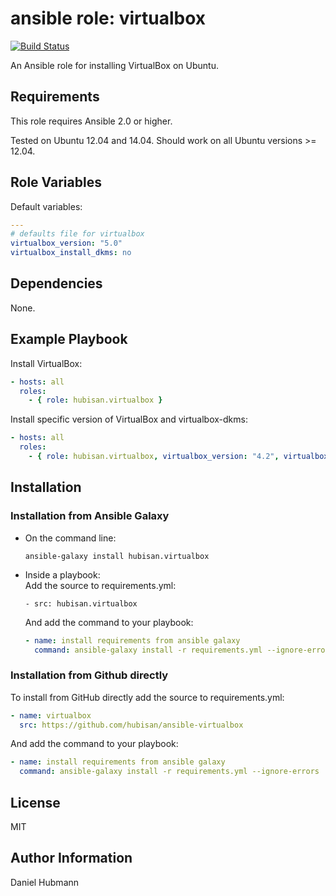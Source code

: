 # ansible role: virtualbox

[![Build Status](https://travis-ci.org/hubisan/ansible-virtualbox.svg?branch=master)](https://travis-ci.org/hubisan/ansible-virtualbox)

An Ansible role for installing VirtualBox on Ubuntu.

## Requirements

This role requires Ansible 2.0 or higher.

Tested on Ubuntu 12.04 and 14.04. Should work on all Ubuntu versions >= 12.04.

## Role Variables

Default variables:

``` yaml
---
# defaults file for virtualbox
virtualbox_version: "5.0"
virtualbox_install_dkms: no
```

## Dependencies

None.

## Example Playbook

Install VirtualBox:
``` yaml
- hosts: all
  roles:
    - { role: hubisan.virtualbox }
```

Install specific version of VirtualBox and virtualbox-dkms:
``` yaml
- hosts: all
  roles:
    - { role: hubisan.virtualbox, virtualbox_version: "4.2", virtualbox_install_dkms: yes }
```

## Installation

### Installation from Ansible Galaxy

- On the command line:
  ``` shell
  ansible-galaxy install hubisan.virtualbox
  ```

- Inside a playbook:  
  Add the source to requirements.yml:
  ``` shell
  - src: hubisan.virtualbox
  ```
  And add the command to your playbook:
  ``` yaml
  - name: install requirements from ansible galaxy
    command: ansible-galaxy install -r requirements.yml --ignore-errors
  ```

### Installation from Github directly

To install from GitHub directly add the source to requirements.yml:
``` yaml
- name: virtualbox
  src: https://github.com/hubisan/ansible-virtualbox
```

And add the command to your playbook:
``` yaml
- name: install requirements from ansible galaxy
  command: ansible-galaxy install -r requirements.yml --ignore-errors
```

## License

MIT

## Author Information

Daniel Hubmann
